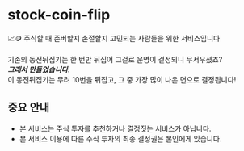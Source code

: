 # stock-coin-flip
📈🪙 주식할 때 존버할지 손절할지 고민되는 사람들을 위한 서비스입니다<br><br>
기존의 동전뒤집기는 한 번만 뒤집어 그걸로 운명이 결정되니 무서우셨죠?  
***그래서 만들었습니다.***  
이 동전뒤집기는 무려 10번을 뒤집고, 그 중 가장 많이 나온 면으로 결정됩니다!
## 중요 안내
- 본 서비스는 주식 투자를 추천하거나 결정짓는 서비스가 아닙니다.  
- 본 서비스 이용에 따른 주식 투자의 최종 결정권은 본인에게 있습니다.  
